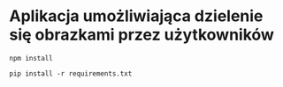 # Aplikacja umożliwiająca dzielenie się obrazkami przez użytkowników

```
npm install
```

```
pip install -r requirements.txt
```
